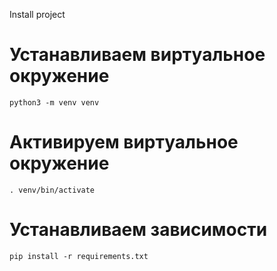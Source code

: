 Install project 

# Устанавливаем виртуальное окружение
```
python3 -m venv venv
```

# Активируем виртуальное окружение
```
. venv/bin/activate
```

# Устанавливаем зависимости
```
pip install -r requirements.txt
```

